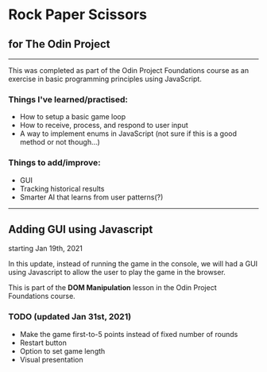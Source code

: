 # Rock Paper Scissors

## for The Odin Project

---

This was completed as part of the Odin Project Foundations course as an exercise in basic programming principles using JavaScript.

### Things I've learned/practised:
- How to setup a basic game loop
- How to receive, process, and respond to user input
- A way to implement enums in JavaScript (not sure if this is a good method or not though...)

### Things to add/improve:
- GUI
- Tracking historical results
- Smarter AI that learns from user patterns(?)

---

## Adding GUI using Javascript
starting Jan 19th, 2021

In this update, instead of running the game in the console, we will had a GUI using Javascript to allow the user to play the game in the browser.

This is part of the **DOM Manipulation** lesson in the Odin Project Foundations course.

### TODO (updated Jan 31st, 2021)
- Make the game first-to-5 points instead of fixed number of rounds
- Restart button
- Option to set game length
- Visual presentation